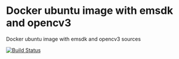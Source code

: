 # Docker ubuntu image with emsdk and opencv3

Docker ubuntu image with emsdk and opencv3 sources


[![Build Status](https://travis-ci.com/diuis/docker-emsdk-opencv3-base.svg?branch=ubuntu18.10-python2)](https://travis-ci.com/diuis/docker-emsdk-opencv3-base)
